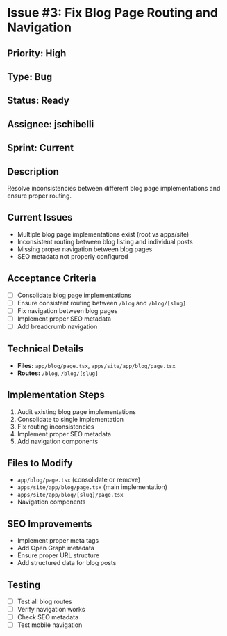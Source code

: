 # Issue #3: Fix Blog Page Routing and Navigation

## Priority: High
## Type: Bug
## Status: Ready
## Assignee: jschibelli
## Sprint: Current

## Description
Resolve inconsistencies between different blog page implementations and ensure proper routing.

## Current Issues
- Multiple blog page implementations exist (root vs apps/site)
- Inconsistent routing between blog listing and individual posts
- Missing proper navigation between blog pages
- SEO metadata not properly configured

## Acceptance Criteria
- [ ] Consolidate blog page implementations
- [ ] Ensure consistent routing between `/blog` and `/blog/[slug]`
- [ ] Fix navigation between blog pages
- [ ] Implement proper SEO metadata
- [ ] Add breadcrumb navigation

## Technical Details
- **Files:** `app/blog/page.tsx`, `apps/site/app/blog/page.tsx`
- **Routes:** `/blog`, `/blog/[slug]`

## Implementation Steps
1. Audit existing blog page implementations
2. Consolidate to single implementation
3. Fix routing inconsistencies
4. Implement proper SEO metadata
5. Add navigation components

## Files to Modify
- `app/blog/page.tsx` (consolidate or remove)
- `apps/site/app/blog/page.tsx` (main implementation)
- `apps/site/app/blog/[slug]/page.tsx`
- Navigation components

## SEO Improvements
- Implement proper meta tags
- Add Open Graph metadata
- Ensure proper URL structure
- Add structured data for blog posts

## Testing
- [ ] Test all blog routes
- [ ] Verify navigation works
- [ ] Check SEO metadata
- [ ] Test mobile navigation
